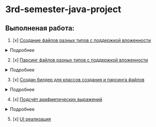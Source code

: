 # 3rd-semester-java-project
## Выполненая работа:
1. [x] [Создание файлов разных типов с поддержкой вложенности](https://github.com/ArtsiomShatsernik/3rd-semester-java-project/blob/master/src/main/java/FileActions/FileFormer.java)

<details>
    <summary>Подробнее</summary>

  Класс FileFormer может делать с заданным .txt файлом следущее:
  * Перевести в один из поддерживаемых типов файлов (.json, .xml)
  * Заархивировать его (.jar, zip)
  * Зашифровать по заранее заданному ключу или использя стандартный ключ
  * Делать приведённые выше операции последовательно. Максимальная допустимая вложенность, в данной реализации, это
  один тип файла, две операции архивации или шифрования или одно шифрование и одна архивация в любом порядке.
  
  <details>
    <summary>Ссылки на код</summary>
    
   #### Типы файлов
   * [x] [.json](https://github.com/ArtsiomShatsernik/3rd-semester-java-project/blob/master/src/main/java/tools/JsonLib.java)
   * [x] [.xml](https://github.com/ArtsiomShatsernik/3rd-semester-java-project/blob/master/src/main/java/tools/XmlLib.java)
   * [x] [.txt](https://github.com/ArtsiomShatsernik/3rd-semester-java-project/blob/master/src/main/java/tools/TxtLib.java)
   #### Типы архивации
   * [x] [.jar](https://github.com/ArtsiomShatsernik/3rd-semester-java-project/blob/master/src/main/java/tools/ArchivingLib.java)
   * [x] [.zip](https://github.com/ArtsiomShatsernik/3rd-semester-java-project/blob/master/src/main/java/tools/ArchivingLib.java)
   #### Типы шифрования
   * [x] [DES/ECB/PKCS5Padding](https://github.com/ArtsiomShatsernik/3rd-semester-java-project/blob/master/src/main/java/tools/CryptoLib.java)
  </details>
  
  Пример:
  
  Входной файл:
  ```
  input.txt
  ```
  Примеры выходных файлов: 
  ```
  input.txt.jar.zip, input.txt.axx.axx, input.xml.zip, input.json.jar.zip
  ```
  Расшиерния файлам ставятся сами, для дальнейшего их автоматического парсинга. Расширение .axx указывает на зашифрованный файл.
  </details>
  
2. [x] [Парсинг файлов разных типов с поддержкой вложенности](https://github.com/ArtsiomShatsernik/3rd-semester-java-project/blob/master/src/main/java/FileActions/FileParser.java)
<details>
    <summary>Подробнее</summary>
  
  Класс FileParser может делать с заданным файлом, созданным с помощью FileFormer, следущее:
  * Построчно переводит .txt, .json, .xml файлы в ArrayList<String>
  * Разархивировать файл
  * Расшифровать файл по заранее заданному ключу
  * Делать эти операции последоватлеьно, если задать верный порядок при создании
  * Способен автоматически определять порядок и парсить файлы, созданные в FileFormer, основываясь на их названии (для этого и нужно добавление в название файлов расширений).
  
И FileFormer и FileParser наследуются от одного класса [FileAction](https://github.com/ArtsiomShatsernik/3rd-semester-java-project/blob/master/src/main/java/FileActions/FileAction.java) с целью уменьшения кол-ва повторений в коде. 
</details>

3. [x] [Создан билдер для классов создания и парсинга файлов](https://github.com/ArtsiomShatsernik/3rd-semester-java-project/blob/master/src/main/java/builders/FileActionsBuilder.java)
  
  <details>
    <summary>Подробнее</summary>
    
   В классе FileActionsBuilder можно создать как FileFormer, так и FileParser методами `buildFormer()`, `buildParser()`.
   Последовательно вызывая методы: `setArchivingType(archivingType)`, `setEncryptionType(encryptionType)` можно задавать      последовательность действий для создаваемых объектов.
    
  </details>
    
4. [x] [Подсчёт арифметических выражений](https://github.com/ArtsiomShatsernik/3rd-semester-java-project/blob/master/src/main/java/org/main/Expression.java)
 
 <details>
    <summary>Подробнее</summary>
    
   #### Парсинг выражений
   * [x] Самостоятельно, с регулярными выражениями
   * [x] С использованием библиотеки "exp4j"
  </details>
  
5. [x] [UI реализация](https://github.com/ArtsiomShatsernik/3rd-semester-java-project/tree/master/src/main/java/UI)
